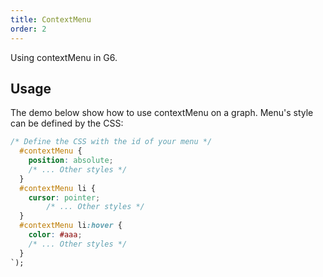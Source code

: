 ```yaml
---
title: ContextMenu
order: 2
---
```


Using contextMenu in G6.

## Usage

The demo below show how to use contextMenu on a graph. Menu's style can be defined by the CSS:

```css
/* Define the CSS with the id of your menu */
  #contextMenu {
    position: absolute;
    /* ... Other styles */
  }
  #contextMenu li {
    cursor: pointer;
		/* ... Other styles */
  }
  #contextMenu li:hover {
    color: #aaa;
    /* ... Other styles */
  }
`);
```
